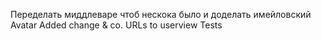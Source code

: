 Переделать миддлеваре чтоб нескока было и доделать имейловский
Avatar
Added change & co. URLs to userview
Tests